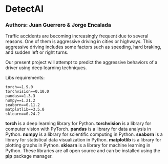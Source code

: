 # DetectAI
### Authors: Juan Guerrero &amp; Jorge Encalada

Traffic accidents are becoming increasingly frequent due to several reasons. One of them is aggressive driving in cities or highways. 
This aggressive driving includes some factors such as speeding, hard braking, and sudden left or right turns.

Our present project will attempt to predict the aggressive behaviors of a driver using deep learning techniques.

Libs requirements:

```
torch==1.9.0
torchvision==0.10.0
pandas==1.3.3
numpy==1.21.2
seaborn==0.11.2
matplotlib==3.5.0
sklearn==0.24.2
```

**torch**  is a deep learning library for Python.
**torchvision**  is a library for computer vision with PyTorch.
**pandas**  is a library for data analysis in Python.
**numpy**  is a library for scientific computing in Python.
**seaborn**  is a library for statistical data visualization in Python.
**matplotlib**  is a library for plotting graphs in Python.
**sklearn** is a library for machine learning in Python.
These libraries are all open source and can be installed using the **pip**  package manager.

